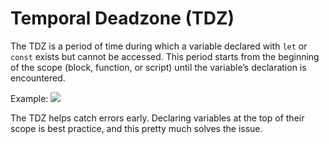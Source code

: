 # Temporal Deadzone (TDZ)

The TDZ is a period of time during which a variable declared with <code>let</code> or <code>const</code> exists but cannot be accessed. This period starts from the beginning of the scope (block, function, or script) until the variable’s declaration is encountered.

Example:
![](/assets/tdz.png)

The TDZ helps catch errors early. Declaring variables at the top of their scope is best practice, and this pretty much solves the issue.
